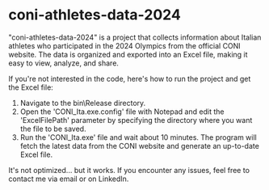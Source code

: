 # coni-athletes-data-2024
 "coni-athletes-data-2024" is a project that collects information about Italian athletes who participated in the 2024 Olympics from the official CONI website. The data is organized and exported into an Excel file, making it easy to view, analyze, and share.

If you're not interested in the code, here's how to run the project and get the Excel file:
1) Navigate to the bin\Release directory.
2) Open the 'CONI_Ita.exe.config' file with Notepad and edit the 'ExcelFilePath' parameter by specifying the directory where you want the file to be saved.
3) Run the 'CONI_Ita.exe' file and wait about 10 minutes. The program will fetch the latest data from the CONI website and generate an up-to-date Excel file.

It's not optimized... but it works.
If you encounter any issues, feel free to contact me via email or on LinkedIn.
